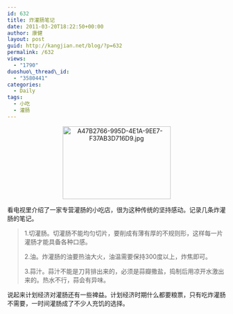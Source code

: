 ```yaml
---
id: 632
title: 炸灌肠笔记
date: 2011-03-20T18:22:50+00:00
author: 康健
layout: post
guid: http://kangjian.net/blog/?p=632
permalink: /632
views:
  - "1790"
duoshuo\_thread\_id:
  - "3580441"
categories:
  - Daily
tags:
  - 小吃
  - 灌肠
---
```

<div style="text-align:center;">
  <img src="http://kangjian.net/blog/wp-content/uploads/2011/03/A47B2766-995D-4E1A-9EE7-F37AB3D716D9.jpg" alt="A47B2766-995D-4E1A-9EE7-F37AB3D716D9.jpg" border="0" width="249" height="168" />
</div>

看电视里介绍了一家专营灌肠的小吃店，很为这种传统的坚持感动。记录几条炸灌肠的笔记。

> 1.切灌肠。切灌肠不能均匀切片，要削成有薄有厚的不规则形，这样每一片灌肠才能具备各种口感。
> 
> 2.油。炸灌肠的油要热油大火，油温需要保持300度以上，炸焦即可。
> 
> 3.蒜汁。蒜汁不能是刀背排出来的，必须是蒜瓣撒盐，捣制后用凉开水激出来的。热水不行，蒜会有异味。

说起来计划经济对灌肠还有一些裨益。计划经济时期什么都要粮票，只有吃炸灌肠不需要，一时间灌肠成了不少人充饥的选择。